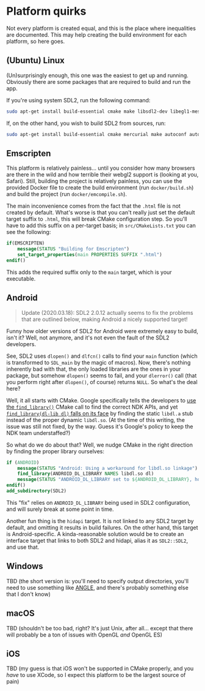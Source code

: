 # Platform quirks

Not every platform is created equal, and this is the place where inequalities are documented. This may help creating the build environment for each platform, so here goes.

## (Ubuntu) Linux

(Un)surprisingly enough, this one was the easiest to get up and running. Obviously there are some packages that are required to build and run the app.

If you're using system SDL2, run the following command:

```bash
sudo apt-get install build-essential cmake make libsdl2-dev libegl1-mesa-dev libgles2-mesa-dev
```

If, on the other hand, you wish to build SDL2 from sources, run:

```bash
sudo apt-get install build-essential cmake mercurial make autoconf automake libtool libasound2-dev libpulse-dev libaudio-dev libx11-dev libxext-dev libxrandr-dev libxcursor-dev libxi-dev libxinerama-dev libxxf86vm-dev libxss-dev libgl1-mesa-dev libesd0-dev libsdl2-dev libegl1-mesa-dev
```

## Emscripten

This platform is relatively painless... until you consider how many browsers are there in the wild and how terrible their webgl2 support is (looking at you, Safari). Still, building the project is relatively painless, you can use the provided Docker file to create the build environment (run `docker/build.sh`) and build the project (run `docker/emcompile.sh`).

The main inconvenience comes from the fact that the `.html` file is not created by default. What's worse is that you can't really just set the default target suffix to `.html`, this will break CMake configuration step. So you'll have to add this suffix on a per-target basis; in `src/CMakeLists.txt` you can see the following:

```cmake
if(EMSCRIPTEN)
    message(STATUS "Building for Emscripten")
    set_target_properties(main PROPERTIES SUFFIX ".html")
endif()
```

This adds the required suffix only to the `main` target, which is your executable.

## Android

> Update (2020.03.18): SDL2 2.0.12 actually seems to fix the problems that are outlined below, making Android a nicely supported target!

Funny how older versions of SDL2 for Android were extremely easy to build, isn't it? Well, not anymore, and it's not even the fault of the SDL2 developers.

See, SDL2 uses `dlopen()` and `dlfcn()` calls to find your `main` function (which is transformed to `SDL_main` by the magic of macros). Now, there's nothing inherently bad with that, the only loaded libraries are the ones in your package, but somehow `dlopen()` seems to fail, and your `dlerror()` call (that you perform right after `dlopen()`, of course) returns `NULL`. So what's the deal here?

Well, it all starts with CMake. Google specifically tells the developers to [use the `find_library()`](https://developer.android.com/studio/projects/configure-cmake#add-ndk-api) CMake call to find the correct NDK APIs, and yet [`find_library(dl-lib dl)` falls on its face](https://github.com/android/ndk/issues/929) by finding the static `libdl.a` stub instead of the proper dynamic `libdl.so`. (At the time of this writing, the issue was still not fixed, by the way. Guess it's Google's policy to keep the NDK team understaffed?)

So what do we do about that? Well, we nudge CMake in the right direction by finding the proper library ourselves:

```cmake
if (ANDROID)
    message(STATUS "Android: Using a workaround for libdl.so linkage")
    find_library(ANDROID_DL_LIBRARY NAMES libdl.so dl)
    message(STATUS "ANDROID_DL_LIBRARY set to ${ANDROID_DL_LIBRARY}, hope this will convince SDL2")
endif()
add_subdirectory(SDL2)
```

This "fix" relies on `ANDROID_DL_LIBRARY` being used in SDL2 configuration, and will surely break at some point in time.

Another fun thing is the `hidapi` target. It is not linked to any SDL2 target by default, and omitting it results in build failures. On the other hand, this target is Android-specific. A kinda-reasonable solution would be to create an interface target that links to both SDL2 and hidapi, alias it as `SDL2::SDL2`, and use that.

## Windows

TBD (the short version is: you'll need to specify output directories, you'll need to use something like [ANGLE](https://chromium.googlesource.com/angle/angle), and there's probably something else that I don't know)

## macOS

TBD (shouldn't be too bad, right? It's just Unix, after all... except that there will probably be a ton of issues with OpenGL *and* OpenGL ES)

## iOS

TBD (my guess is that iOS won't be supported in CMake properly, and you *have* to use XCode, so I expect this platform to be the largest source of pain)
